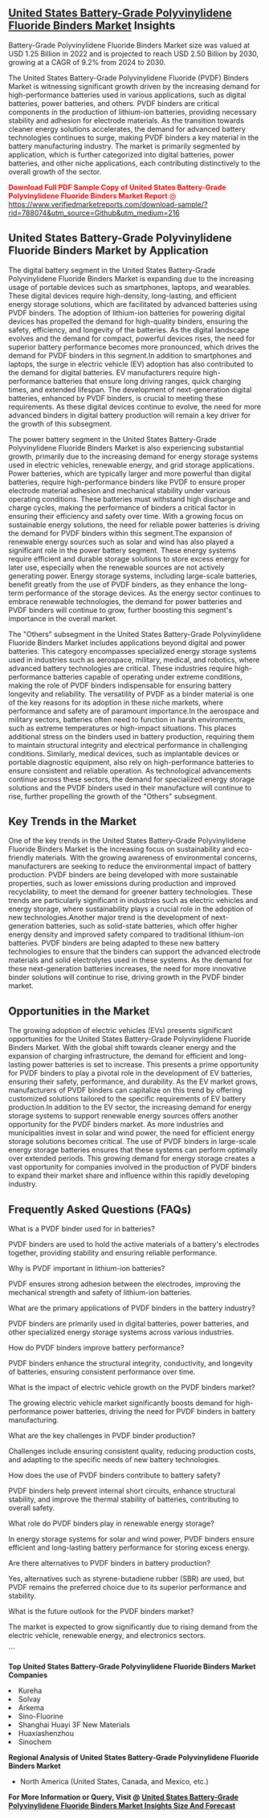 <h2><a href="https://www.verifiedmarketreports.com/download-sample/?rid=788074&amp;utm_source=Github&amp;utm_medium=216" target="_blank">United States Battery-Grade Polyvinylidene Fluoride Binders Market</a> Insights</h2><p>Battery-Grade Polyvinylidene Fluoride Binders Market size was valued at USD 1.25 Billion in 2022 and is projected to reach USD 2.50 Billion by 2030, growing at a CAGR of 9.2% from 2024 to 2030.</p><p><p>The United States Battery-Grade Polyvinylidene Fluoride (PVDF) Binders Market is witnessing significant growth driven by the increasing demand for high-performance batteries used in various applications, such as digital batteries, power batteries, and others. PVDF binders are critical components in the production of lithium-ion batteries, providing necessary stability and adhesion for electrode materials. As the transition towards cleaner energy solutions accelerates, the demand for advanced battery technologies continues to surge, making PVDF binders a key material in the battery manufacturing industry. The market is primarily segmented by application, which is further categorized into digital batteries, power batteries, and other niche applications, each contributing distinctively to the overall growth of the sector.<p><span class=""><span style="color: #ff0000;"><strong>Download Full PDF Sample Copy of United States Battery-Grade Polyvinylidene Fluoride Binders Market Report</strong> @ </span><a href="https://www.verifiedmarketreports.com/download-sample/?rid=788074&amp;utm_source=Github&amp;utm_medium=216" target="_blank">https://www.verifiedmarketreports.com/download-sample/?rid=788074&amp;utm_source=Github&amp;utm_medium=216</a></span></p></p><h2>United States Battery-Grade Polyvinylidene Fluoride Binders Market by Application</h2><p>The digital battery segment in the United States Battery-Grade Polyvinylidene Fluoride Binders Market is expanding due to the increasing usage of portable devices such as smartphones, laptops, and wearables. These digital devices require high-density, long-lasting, and efficient energy storage solutions, which are facilitated by advanced batteries using PVDF binders. The adoption of lithium-ion batteries for powering digital devices has propelled the demand for high-quality binders, ensuring the safety, efficiency, and longevity of the batteries. As the digital landscape evolves and the demand for compact, powerful devices rises, the need for superior battery performance becomes more pronounced, which drives the demand for PVDF binders in this segment.In addition to smartphones and laptops, the surge in electric vehicle (EV) adoption has also contributed to the demand for digital batteries. EV manufacturers require high-performance batteries that ensure long driving ranges, quick charging times, and extended lifespan. The development of next-generation digital batteries, enhanced by PVDF binders, is crucial to meeting these requirements. As these digital devices continue to evolve, the need for more advanced binders in digital battery production will remain a key driver for the growth of this subsegment.</p><p>The power battery segment in the United States Battery-Grade Polyvinylidene Fluoride Binders Market is also experiencing substantial growth, primarily due to the increasing demand for energy storage systems used in electric vehicles, renewable energy, and grid storage applications. Power batteries, which are typically larger and more powerful than digital batteries, require high-performance binders like PVDF to ensure proper electrode material adhesion and mechanical stability under various operating conditions. These batteries must withstand high discharge and charge cycles, making the performance of binders a critical factor in ensuring their efficiency and safety over time. With a growing focus on sustainable energy solutions, the need for reliable power batteries is driving the demand for PVDF binders within this segment.The expansion of renewable energy sources such as solar and wind has also played a significant role in the power battery segment. These energy systems require efficient and durable storage solutions to store excess energy for later use, especially when the renewable sources are not actively generating power. Energy storage systems, including large-scale batteries, benefit greatly from the use of PVDF binders, as they enhance the long-term performance of the storage devices. As the energy sector continues to embrace renewable technologies, the demand for power batteries and PVDF binders will continue to grow, further boosting this segment's importance in the overall market.</p><p>The "Others" subsegment in the United States Battery-Grade Polyvinylidene Fluoride Binders Market includes applications beyond digital and power batteries. This category encompasses specialized energy storage systems used in industries such as aerospace, military, medical, and robotics, where advanced battery technologies are critical. These industries require high-performance batteries capable of operating under extreme conditions, making the role of PVDF binders indispensable for ensuring battery longevity and reliability. The versatility of PVDF as a binder material is one of the key reasons for its adoption in these niche markets, where performance and safety are of paramount importance.In the aerospace and military sectors, batteries often need to function in harsh environments, such as extreme temperatures or high-impact situations. This places additional stress on the binders used in battery production, requiring them to maintain structural integrity and electrical performance in challenging conditions. Similarly, medical devices, such as implantable devices or portable diagnostic equipment, also rely on high-performance batteries to ensure consistent and reliable operation. As technological advancements continue across these sectors, the demand for specialized energy storage solutions and the PVDF binders used in their manufacture will continue to rise, further propelling the growth of the "Others" subsegment.</p><h2>Key Trends in the Market</h2><p>One of the key trends in the United States Battery-Grade Polyvinylidene Fluoride Binders Market is the increasing focus on sustainability and eco-friendly materials. With the growing awareness of environmental concerns, manufacturers are seeking to reduce the environmental impact of battery production. PVDF binders are being developed with more sustainable properties, such as lower emissions during production and improved recyclability, to meet the demand for greener battery technologies. These trends are particularly significant in industries such as electric vehicles and energy storage, where sustainability plays a crucial role in the adoption of new technologies.Another major trend is the development of next-generation batteries, such as solid-state batteries, which offer higher energy density and improved safety compared to traditional lithium-ion batteries. PVDF binders are being adapted to these new battery technologies to ensure that the binders can support the advanced electrode materials and solid electrolytes used in these systems. As the demand for these next-generation batteries increases, the need for more innovative binder solutions will continue to rise, driving growth in the PVDF binder market.</p><h2>Opportunities in the Market</h2><p>The growing adoption of electric vehicles (EVs) presents significant opportunities for the United States Battery-Grade Polyvinylidene Fluoride Binders Market. With the global shift towards cleaner energy and the expansion of charging infrastructure, the demand for efficient and long-lasting power batteries is set to increase. This presents a prime opportunity for PVDF binders to play a pivotal role in the development of EV batteries, ensuring their safety, performance, and durability. As the EV market grows, manufacturers of PVDF binders can capitalize on this trend by offering customized solutions tailored to the specific requirements of EV battery production.In addition to the EV sector, the increasing demand for energy storage systems to support renewable energy sources offers another opportunity for the PVDF binders market. As more industries and municipalities invest in solar and wind power, the need for efficient energy storage solutions becomes critical. The use of PVDF binders in large-scale energy storage batteries ensures that these systems can perform optimally over extended periods. This growing demand for energy storage creates a vast opportunity for companies involved in the production of PVDF binders to expand their market share and influence within this rapidly developing industry.</p><h2>Frequently Asked Questions (FAQs)</h2><p>What is a PVDF binder used for in batteries?</p><p>PVDF binders are used to hold the active materials of a battery's electrodes together, providing stability and ensuring reliable performance.</p><p>Why is PVDF important in lithium-ion batteries?</p><p>PVDF ensures strong adhesion between the electrodes, improving the mechanical strength and safety of lithium-ion batteries.</p><p>What are the primary applications of PVDF binders in the battery industry?</p><p>PVDF binders are primarily used in digital batteries, power batteries, and other specialized energy storage systems across various industries.</p><p>How do PVDF binders improve battery performance?</p><p>PVDF binders enhance the structural integrity, conductivity, and longevity of batteries, ensuring consistent performance over time.</p><p>What is the impact of electric vehicle growth on the PVDF binders market?</p><p>The growing electric vehicle market significantly boosts demand for high-performance power batteries, driving the need for PVDF binders in battery manufacturing.</p><p>What are the key challenges in PVDF binder production?</p><p>Challenges include ensuring consistent quality, reducing production costs, and adapting to the specific needs of new battery technologies.</p><p>How does the use of PVDF binders contribute to battery safety?</p><p>PVDF binders help prevent internal short circuits, enhance structural stability, and improve the thermal stability of batteries, contributing to overall safety.</p><p>What role do PVDF binders play in renewable energy storage?</p><p>In energy storage systems for solar and wind power, PVDF binders ensure efficient and long-lasting battery performance for storing excess energy.</p><p>Are there alternatives to PVDF binders in battery production?</p><p>Yes, alternatives such as styrene-butadiene rubber (SBR) are used, but PVDF remains the preferred choice due to its superior performance and stability.</p><p>What is the future outlook for the PVDF binders market?</p><p>The market is expected to grow significantly due to rising demand from the electric vehicle, renewable energy, and electronics sectors.</p>```</p><p><strong>Top United States Battery-Grade Polyvinylidene Fluoride Binders Market Companies</strong></p><div data-test-id=""><p><li>Kureha</li><li> Solvay</li><li> Arkema</li><li> Sino-Fluorine</li><li> Shanghai Huayi 3F New Materials</li><li> Huaxiashenzhou</li><li> Sinochem</li></p><div><strong>Regional Analysis of&nbsp;United States Battery-Grade Polyvinylidene Fluoride Binders Market</strong></div><ul><li dir="ltr"><p dir="ltr">North America&nbsp;(United States, Canada, and Mexico, etc.)</p></li></ul><p><strong>For More Information or Query, Visit @&nbsp;</strong><strong><a href="https://www.verifiedmarketreports.com/product/battery-grade-polyvinylidene-fluoride-binders-market/?utm_source=Github&amp;utm_medium=216" target="_blank">United States Battery-Grade Polyvinylidene Fluoride Binders Market Insights Size And Forecast</a></strong></p></div>
